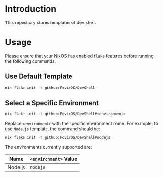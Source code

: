 # Introduction

This repository stores templates of dev shell.

# Usage

Please ensure that your NixOS has enabled `flake` features before running the following commands.

## Use Default Template

```bash
nix flake init -t github:FovirOS/DevShell
```

## Select a Specific Environment

```bash
nix flake init -t github:FovirOS/DevShell#<environment>
```

Replace `<environment>` with the specific environment name. For example, to use `Node.js` template, the command should be:

```bash
nix flake init -t github:FovirOS/DevShell#nodejs
```

The environments currently supported are:

| Name | `<environment>` Value |
| --- | --- |
| Node.js | `nodejs` |

